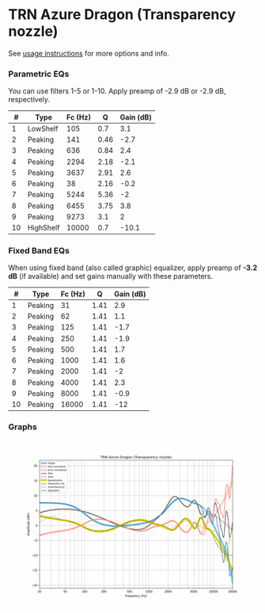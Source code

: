 # TRN Azure Dragon (Transparency nozzle)
See [usage instructions](https://github.com/jaakkopasanen/AutoEq#usage) for more options and info.

### Parametric EQs
You can use filters 1-5 or 1-10. Apply preamp of -2.9 dB or -2.9 dB, respectively.

|   # | Type      |   Fc (Hz) |    Q |   Gain (dB) |
|-----|-----------|-----------|------|-------------|
|   1 | LowShelf  |       105 | 0.7  |         3.1 |
|   2 | Peaking   |       141 | 0.46 |        -2.7 |
|   3 | Peaking   |       636 | 0.84 |         2.4 |
|   4 | Peaking   |      2294 | 2.18 |        -2.1 |
|   5 | Peaking   |      3637 | 2.91 |         2.6 |
|   6 | Peaking   |        38 | 2.16 |        -0.2 |
|   7 | Peaking   |      5244 | 5.36 |        -2   |
|   8 | Peaking   |      6455 | 3.75 |         3.8 |
|   9 | Peaking   |      9273 | 3.1  |         2   |
|  10 | HighShelf |     10000 | 0.7  |       -10.1 |

### Fixed Band EQs
When using fixed band (also called graphic) equalizer, apply preamp of **-3.2 dB** (if available) and set gains manually with these parameters.

|   # | Type    |   Fc (Hz) |    Q |   Gain (dB) |
|-----|---------|-----------|------|-------------|
|   1 | Peaking |        31 | 1.41 |         2.9 |
|   2 | Peaking |        62 | 1.41 |         1.1 |
|   3 | Peaking |       125 | 1.41 |        -1.7 |
|   4 | Peaking |       250 | 1.41 |        -1.9 |
|   5 | Peaking |       500 | 1.41 |         1.7 |
|   6 | Peaking |      1000 | 1.41 |         1.6 |
|   7 | Peaking |      2000 | 1.41 |        -2   |
|   8 | Peaking |      4000 | 1.41 |         2.3 |
|   9 | Peaking |      8000 | 1.41 |        -0.9 |
|  10 | Peaking |     16000 | 1.41 |       -12   |

### Graphs
![](./TRN%20Azure%20Dragon%20(Transparency%20nozzle).png)
